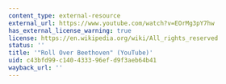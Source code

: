 ```yaml
---
content_type: external-resource
external_url: https://www.youtube.com/watch?v=EOrMg3pY7hw
has_external_license_warning: true
license: https://en.wikipedia.org/wiki/All_rights_reserved
status: ''
title: '"Roll Over Beethoven" (YouTube)'
uid: c43bfd99-c140-4333-96ef-d9f3aeb64b41
wayback_url: ''
---
```

